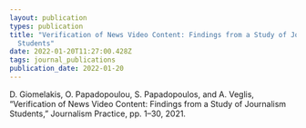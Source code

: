 ```yaml
---
layout: publication
types: publication
title: "Verification of News Video Content: Findings from a Study of Journalism
  Students"
date: 2022-01-20T11:27:00.428Z
tags: journal_publications
publication_date: 2022-01-20
---
```

<!--StartFragment-->

D. Giomelakis, O. Papadopoulou, S. Papadopoulos, and A. Veglis, “Verification of News Video Content: Findings from a Study of Journalism Students,” Journalism Practice, pp. 1–30, 2021.

<!--EndFragment-->